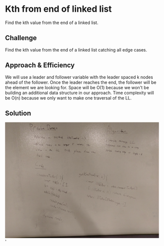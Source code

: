 

# Kth from end of linked list
Find the kth value from the end of a linked list.

## Challenge
Find the kth value from the end of a linked list catching all edge cases.

## Approach & Efficiency
We will use a leader and follower variable with the leader spaced k nodes ahead of the follower. Once the leader reaches the end, the follower will be the element we are looking for. Space will be O(1) because we won't be building an additional data structure in our approach. Time complexity will be O(n) because we only want to make one traversal of the LL.

## Solution
![alt text](https://raw.githubusercontent.com/andavi/data-structures-and-algorithms/master/code-challenges/401/ll-kth-from-end/assets/ll-kth-from-end.jpg)'